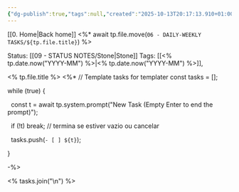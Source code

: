 ```yaml
---
{"dg-publish":true,"tags":null,"created":"2025-10-13T20:17:13.910+01:00","dg-note-icon":"stone","noteIcon":"stone","updated":"2025-10-22T13:32:32.966+01:00","dgPassFrontmatter":true,"permalink":"/11-templates/tasks-note/"}
---
```


[[0. Home\|Back home]]
<%* await tp.file.move(`06 - DAILY-WEEKLY TASKS/${tp.file.title}`) %>

Status: [[09 - STATUS NOTES/Stone\|Stone]]
Tags: [[<% tp.date.now("YYYY-MM") %>\|<% tp.date.now("YYYY-MM") %>]], 

<% tp.file.title %>
<%*
// Template tasks for templater
const tasks = [];

while (true) {

  const t = await tp.system.prompt("New Task (Empty Enter to end the prompt)");

  if (!t) break; // termina se estiver vazio ou cancelar

  tasks.push(`- [ ] ${t}`);

}

-%>

<% tasks.join("\n") %>